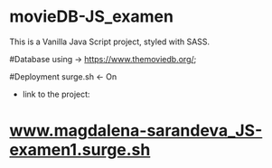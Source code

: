 # movieDB-JS_examen

This is a Vanilla Java Script project, styled with SASS.

#Database
using -> https://www.themoviedb.org/;

#Deployment
surge.sh ← On

- link to the project:

# www.magdalena-sarandeva_JS-examen1.surge.sh
